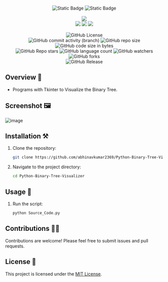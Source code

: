<div align="center">
     <br/>
     <img alt="Static Badge" src="https://img.shields.io/badge/Python-7F00FF?style=for-the-badge">
     <img alt="Static Badge" src="https://img.shields.io/badge/Binary%20Tree-red?style=for-the-badge">
     <br/>
     <br/>
     <!-- Open Source -->
     <img src="https://badges.frapsoft.com/os/v1/open-source.svg?v=103">
     <br/>
     <!-- Contributions -->
     <img src="https://img.shields.io/static/v1.svg?label=Contributions&message=Welcome&color=#013220">
     <!-- Built By -->
     <img src="https://img.shields.io/badge/Built%20by-Abhinav%20Kumar-0059b3">
     <!-- Maintained -->
     <img src="https://img.shields.io/static/v1.svg?label=Maintained&message=Yes&color=red">
     <br/>
     <!-- --------------------------------------------- -->
     <br/>
     <!-- License -->
     <img alt="GitHub License" src="https://img.shields.io/github/license/abhinavkumar2369/Python-StopWatch">
     <br/>
     <!-- Commit Count -->
     <img alt="GitHub commit activity (branch)" src="https://img.shields.io/github/commit-activity/t/abhinavkumar2369/Python-StopWatch/main">
     <!-- Repo Size -->
     <img alt="GitHub repo size" src="https://img.shields.io/github/repo-size/abhinavkumar2369/Python-StopWatch?style=flat&color=orange">
     <!-- Repo Code -->
     <img alt="GitHub code size in bytes" src="https://img.shields.io/github/languages/code-size/abhinavkumar2369/Python-StopWatch">
     <br/>
     <img alt="GitHub Repo stars" src="https://img.shields.io/github/stars/abhinavkumar2369/Python-StopWatch?style=flat&color=orange">
     <!-- Language Count -->
     <img alt="GitHub language count" src="https://img.shields.io/github/languages/count/abhinavkumar2369/Python-StopWatch">
     <!-- Watchers -->
     <img alt="GitHub watchers" src="https://img.shields.io/github/watchers/abhinavkumar2369/Python-StopWatch?style=flat">
     <!-- Forks -->
     <img alt="GitHub forks" src="https://img.shields.io/github/forks/abhinavkumar2369/Python-StopWatch?style=flat&color=orange">
     <br/>
     <img alt="GitHub Release" src="https://img.shields.io/github/v/release/abhinavkumar2369/Python-StopWatch">
</div>

## Overview 🌟
- Programs with Tkinter to Visualize the Binary Tree.


<!------------------------------------------------->



## Screenshot 🖼️
![image](https://github.com/user-attachments/assets/efce59f9-b45c-44b2-a19e-aab6d5d7f32b)



<!------------------------------------------------->



## Installation ⚒️

1. Clone the repository:
   
   ```bash
   git clone https://github.com/abhinavkumar2369/Python-Binary-Tree-Visualizer.git
   ```
   
3. Navigate to the project directory:
   
   ```bash
   cd Python-Binary-Tree-Visualizer
   ```


<!------------------------------------------------->



## Usage 🤖

1. Run the script:

   ```bash
   python Source_Code.py
   ```


<!------------------------------------------------->



## Contributions 🧑‍💻
Contributions are welcome! Please feel free to submit issues and pull requests.


## License 🪪
This project is licensed under the [MIT License](LICENSE).
